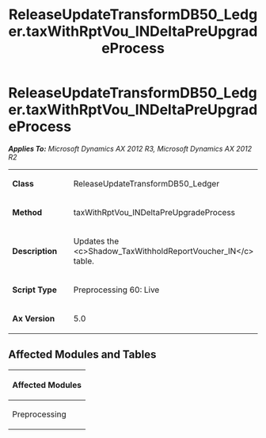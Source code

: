 ﻿---
title: ReleaseUpdateTransformDB50_Ledger.taxWithRptVou_INDeltaPreUpgradeProcess
TOCTitle: ReleaseUpdateTransformDB50_Ledger.taxWithRptVou_INDeltaPreUpgradeProcess
ms:assetid: a03b30e5-9b41-0635-b850-37ef7983c8f1
ms:mtpsurl: https://msdn.microsoft.com/en-us/library/JJ736701(v=AX.60)
ms:contentKeyID: 49710132
ms.date: 05/18/2015
mtps_version: v=AX.60
---

# ReleaseUpdateTransformDB50\_Ledger.taxWithRptVou\_INDeltaPreUpgradeProcess 


_**Applies To:** Microsoft Dynamics AX 2012 R3, Microsoft Dynamics AX 2012 R2_

<table>
<colgroup>
<col style="width: 50%" />
<col style="width: 50%" />
</colgroup>
<tbody>
<tr class="odd">
<td><p><strong>Class</strong></p></td>
<td><p>ReleaseUpdateTransformDB50_Ledger</p></td>
</tr>
<tr class="even">
<td><p><strong>Method</strong></p></td>
<td><p>taxWithRptVou_INDeltaPreUpgradeProcess</p></td>
</tr>
<tr class="odd">
<td><p><strong>Description</strong></p></td>
<td><p>Updates the &lt;c&gt;Shadow_TaxWithholdReportVoucher_IN&lt;/c&gt; table.</p></td>
</tr>
<tr class="even">
<td><p><strong>Script Type</strong></p></td>
<td><p>Preprocessing 60: Live</p></td>
</tr>
<tr class="odd">
<td><p><strong>Ax Version</strong></p></td>
<td><p>5.0</p></td>
</tr>
</tbody>
</table>


## Affected Modules and Tables

<table>
<colgroup>
<col style="width: 100%" />
</colgroup>
<thead>
<tr class="header">
<th><p>Affected Modules</p></th>
</tr>
</thead>
<tbody>
<tr class="odd">
<td><p>Preprocessing</p></td>
</tr>
</tbody>
</table>

  


